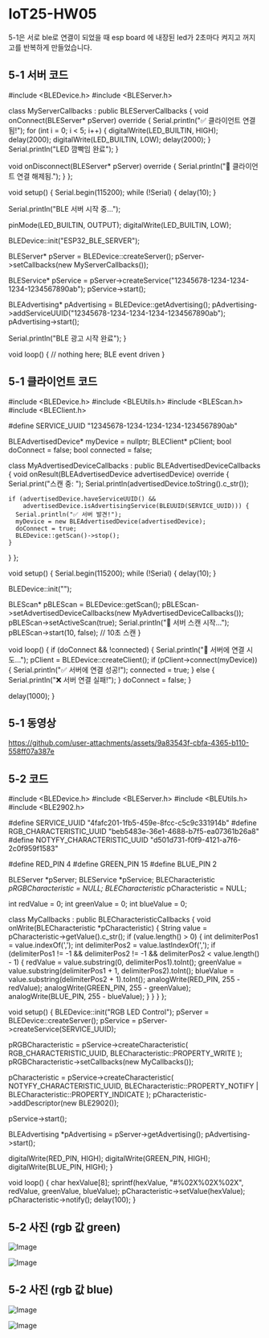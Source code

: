 # IoT25-HW05

5-1은 서로 ble로 연결이 되었을 때 esp board 에 내장된 led가 2초마다 켜지고 꺼지고를 반복하게 만들었습니다.

## 5-1 서버 코드
#include <BLEDevice.h>
#include <BLEServer.h>

class MyServerCallbacks : public BLEServerCallbacks {
  void onConnect(BLEServer* pServer) override {
    Serial.println("✅ 클라이언트 연결됨!");
    for (int i = 0; i < 5; i++) {
      digitalWrite(LED_BUILTIN, HIGH);
      delay(2000);
      digitalWrite(LED_BUILTIN, LOW);
      delay(2000);
    }
    Serial.println("LED 깜빡임 완료");
  }

  void onDisconnect(BLEServer* pServer) override {
    Serial.println("🔌 클라이언트 연결 해제됨.");
  }
};

void setup() {
  Serial.begin(115200);
  while (!Serial) {
    delay(10);
  }

  Serial.println("BLE 서버 시작 중...");

  pinMode(LED_BUILTIN, OUTPUT);
  digitalWrite(LED_BUILTIN, LOW);

  BLEDevice::init("ESP32_BLE_SERVER");

  BLEServer* pServer = BLEDevice::createServer();
  pServer->setCallbacks(new MyServerCallbacks());

  BLEService* pService = pServer->createService("12345678-1234-1234-1234-1234567890ab");
  pService->start();

  BLEAdvertising* pAdvertising = BLEDevice::getAdvertising();
  pAdvertising->addServiceUUID("12345678-1234-1234-1234-1234567890ab");
  pAdvertising->start();

  Serial.println("BLE 광고 시작 완료");
}

void loop() {
  // nothing here; BLE event driven
}

## 5-1 클라이언트 코드
#include <BLEDevice.h>
#include <BLEUtils.h>
#include <BLEScan.h>
#include <BLEClient.h>

#define SERVICE_UUID "12345678-1234-1234-1234-1234567890ab"

BLEAdvertisedDevice* myDevice = nullptr;
BLEClient* pClient;
bool doConnect = false;
bool connected = false;

class MyAdvertisedDeviceCallbacks : public BLEAdvertisedDeviceCallbacks {
  void onResult(BLEAdvertisedDevice advertisedDevice) override {
    Serial.print("스캔 중: ");
    Serial.println(advertisedDevice.toString().c_str());

    if (advertisedDevice.haveServiceUUID() &&
        advertisedDevice.isAdvertisingService(BLEUUID(SERVICE_UUID))) {
      Serial.println("✅ 서버 발견!");
      myDevice = new BLEAdvertisedDevice(advertisedDevice);
      doConnect = true;
      BLEDevice::getScan()->stop();
    }
  }
};

void setup() {
  Serial.begin(115200);
  while (!Serial) {
    delay(10);
  }

  BLEDevice::init("");

  BLEScan* pBLEScan = BLEDevice::getScan();
  pBLEScan->setAdvertisedDeviceCallbacks(new MyAdvertisedDeviceCallbacks());
  pBLEScan->setActiveScan(true);
  Serial.println("🔎 서버 스캔 시작...");
  pBLEScan->start(10, false);  // 10초 스캔
}

void loop() {
  if (doConnect && !connected) {
    Serial.println("🔗 서버에 연결 시도...");
    pClient = BLEDevice::createClient();
    if (pClient->connect(myDevice)) {
      Serial.println("✅ 서버에 연결 성공!");
      connected = true;
    } else {
      Serial.println("❌ 서버 연결 실패!");
    }
    doConnect = false;
  }

  delay(1000);
}

## 5-1 동영상
https://github.com/user-attachments/assets/9a83543f-cbfa-4365-b110-558ff07a387e




## 5-2 코드
#include <BLEDevice.h>
#include <BLEServer.h>
#include <BLEUtils.h>
#include <BLE2902.h>

#define SERVICE_UUID        "4fafc201-1fb5-459e-8fcc-c5c9c331914b"
#define RGB_CHARACTERISTIC_UUID "beb5483e-36e1-4688-b7f5-ea07361b26a8"
#define NOTYFY_CHARACTERISTIC_UUID "d501d731-f0f9-4121-a7f6-2c0f959f1583"

#define RED_PIN   4
#define GREEN_PIN 15
#define BLUE_PIN  2

BLEServer *pServer;
BLEService *pService;
BLECharacteristic *pRGBCharacteristic = NULL;
BLECharacteristic* pCharacteristic = NULL;

int redValue = 0;
int greenValue = 0;
int blueValue = 0;

class MyCallbacks : public BLECharacteristicCallbacks {
  void onWrite(BLECharacteristic *pCharacteristic) {
    String value = pCharacteristic->getValue().c_str();
    if (value.length() > 0) {
      int delimiterPos1 = value.indexOf(',');
      int delimiterPos2 = value.lastIndexOf(',');
      if (delimiterPos1 != -1 && delimiterPos2 != -1 && delimiterPos2 < value.length() - 1) {
        redValue = value.substring(0, delimiterPos1).toInt();
        greenValue = value.substring(delimiterPos1 + 1, delimiterPos2).toInt();
        blueValue = value.substring(delimiterPos2 + 1).toInt();
        analogWrite(RED_PIN, 255 - redValue);
        analogWrite(GREEN_PIN, 255 - greenValue);
        analogWrite(BLUE_PIN, 255 - blueValue);
      }
    }
  }
};

void setup() {
  BLEDevice::init("RGB LED Control");
  pServer = BLEDevice::createServer();
  pService = pServer->createService(SERVICE_UUID);

  pRGBCharacteristic = pService->createCharacteristic(
    RGB_CHARACTERISTIC_UUID,
    BLECharacteristic::PROPERTY_WRITE
  );
  pRGBCharacteristic->setCallbacks(new MyCallbacks());

  pCharacteristic = pService->createCharacteristic(
    NOTYFY_CHARACTERISTIC_UUID,
    BLECharacteristic::PROPERTY_NOTIFY |
    BLECharacteristic::PROPERTY_INDICATE
  );
  pCharacteristic->addDescriptor(new BLE2902());

  pService->start();

  BLEAdvertising *pAdvertising = pServer->getAdvertising();
  pAdvertising->start();

  digitalWrite(RED_PIN, HIGH);
  digitalWrite(GREEN_PIN, HIGH);
  digitalWrite(BLUE_PIN, HIGH);
}

void loop() {
  char hexValue[8];
  sprintf(hexValue, "#%02X%02X%02X", redValue, greenValue, blueValue);
  pCharacteristic->setValue(hexValue);
  pCharacteristic->notify();
  delay(100);
}

## 5-2 사진 (rgb 값 green)

![Image](https://github.com/user-attachments/assets/19fc9d5c-d299-4224-a310-f55dc84e6cb8)

![Image](https://github.com/user-attachments/assets/8fbb4599-bc28-48ad-bf08-d48508c4e2f1)


## 5-2 사진 (rgb 값 blue)
![Image](https://github.com/user-attachments/assets/12ba2dc1-770b-465f-9802-57a9cf7d2d94)

![Image](https://github.com/user-attachments/assets/14d949df-71e9-4e50-b56a-4455112089a9)


